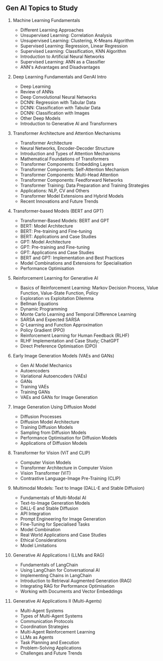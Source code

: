## Gen AI Topics to Study

1. Machine Learning Fundamentals
    - Different Learning Approaches
    - Unsupervised Learning: Correlation Analysis
    - Unsupervised Learning: Clustering, K-Means Algorithm
    - Supervised Learning: Regression, Linear Regression
    - Supervised Learning: Classification, KNN Algorithm
    - Introduction to Artificial Neural Networks
    - Supervised Learning: ANN as a Classifier
    - ANN's Advantages and Disadvantages

2. Deep Learning Fundamentals and GenAI Intro
    - Deep Learning
    - Review of ANNs
    - Deep Convolutional Neural Networks
    - DCNN: Regression with Tabular Data
    - DCNN: Classification with Tabular Data
    - DCNN: Classification with Images
    - Other Deep Models
    - Introduction to Generative AI and Transformers

3. Transformer Architecture and Attention Mechanisms
    - Transformer Architecture
    - Neural Networks, Encoder-Decoder Structure
    - Introduction and Types of Attention Mechanisms
    - Mathematical Foundations of Transformers
    - Transformer Components: Embedding Layers
    - Transformer Components: Self-Attention Mechanism
    - Transformer Components: Multi-Head Attention
    - Transformer Components: Feedforward Networks
    - Transformer Training: Data Preparation and Training Strategies
    - Applications: NLP, CV and Others
    - Transformer Model Extensions and Hybrid Models
    - Recent Innovations and Future Trends

4. Transformer-based Models (BERT and GPT)
    - Transformer-Based Models: BERT and GPT
    - BERT: Model Architecture
    - BERT: Pre-training and Fine-tuning
    - BERT: Applications and Case Studies
    - GPT: Model Architecture
    - GPT: Pre-training and Fine-tuning
    - GPT: Applications and Case Studies
    - BERT and GPT: Implementation and Best Practices
    - Model Combinations and Extensions for Specialisation
    - Performance Optimisation

5. Reinforcement Learning for Generative AI
    - Basics of Reinforcement Learning: Markov Decision Process, Value Function, Value-State Function, Policy
    - Exploration vs Exploitation Dilemma
    - Bellman Equations
    - Dynamic Programming
    - Monte Carlo Learning and Temporal Difference Learning
    - SARSA and Expected SARSA
    - Q-Learning and Function Approximation
    - Policy Gradient (PPO)
    - Reinforcement Learning for Human Feedback (RLHF)
    - RLHF Implementation and Case Study; ChatGPT
    - Direct Preference Optimisation (DPO)

6. Early Image Generation Models (VAEs and GANs)
    - Gen AI Model Mechanics
    - Autoencoders
    - Variational Autoencoders (VAEs)
    - GANs
    - Training VAEs
    - Training GANs
    - VAEs and GANs for Image Generation

7. Image Generation Using Diffusion Model
    - Diffusion Processes
    - Diffusion Model Architecture
    - Training Diffusion Models
    - Sampling from Diffusion Models
    - Performance Optimisation for Diffusion Models
    - Applications of Diffusion Models

8. Transformer for Vision (ViT and CLIP)
    - Computer Vision Models
    - Transformer Architecture in Computer Vision
    - Vision Transformer (ViT)
    - Contrastive Language-Image Pre-Training (CLIP)

9. Multimodal Models: Text to Image (DALL-E and Stable Diffusion)
    - Fundamentals of Multi-Modal AI
    - Text-to-Image Generation Models
    - DALL-E and Stable Diffusion
    - API Integration
    - Prompt Engineering for Image Generation
    - Fine-Tuning for Specialised Tasks
    - Model Combination
    - Real World Applications and Case Studies
    - Ethical Considerations
    - Model Limitations

10. Generative AI Applications I (LLMs and RAG)
    - Fundamentals of LangChain
    - Using LangChain for Conversational AI
    - Implementing Chains in LangChain
    - Introduction to Retrieval Augmented Generation (RAG)
    - Integrating RAG for Performance Optimisation
    - Working with Documents and Vector Embeddings

11. Generative AI Applications II (Multi-Agents)
    - Multi-Agent Systems
    - Types of Multi-Agent Systems
    - Communication Protocols
    - Coordination Strategies
    - Multi-Agent Reinforcement Learning
    - LLMs as Agents
    - Task Planning and Execution
    - Problem-Solving Applications
    - Challenges and Future Trends
